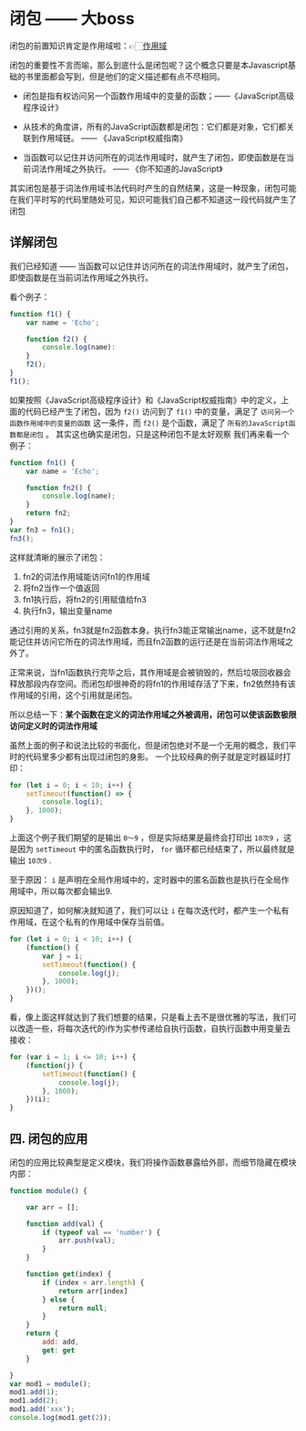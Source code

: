 # 闭包 —— 大boss

闭包的前置知识肯定是作用域啦：👉🏻[作用域](./actionScope.md "作用域")

闭包的重要性不言而喻，那么到底什么是闭包呢？这个概念只要是本Javascript基础的书里面都会写到，但是他们的定义描述都有点不尽相同。

* 闭包是指有权访问另一个函数作用域中的变量的函数；——《JavaScript高级程序设计》

* 从技术的角度讲，所有的JavaScript函数都是闭包：它们都是对象，它们都关联到作用域链。 —— 《JavaScript权威指南》

* 当函数可以记住并访问所在的词法作用域时，就产生了闭包，即使函数是在当前词法作用域之外执行。 —— 《你不知道的JavaScript》

其实闭包是基于词法作用域书法代码时产生的自然结果，这是一种现象，闭包可能在我们平时写的代码里随处可见，知识可能我们自己都不知道这一段代码就产生了闭包

## 详解闭包

我们已经知道 —— 当函数可以记住并访问所在的词法作用域时，就产生了闭包，即使函数是在当前词法作用域之外执行。

看个例子：

``` js
function f1() {
    var name = 'Echo';

    function f2() {
        console.log(name):
    }
    f2();
}
f1();
```

如果按照《JavaScript高级程序设计》和《JavaScript权威指南》中的定义，上面的代码已经产生了闭包，因为 `f2()` 访问到了 `f1()` 中的变量，满足了 `访问另一个函数作用域中的变量的函数` 这一条件，而 `f2()` 是个函数，满足了 `所有的JavaScript函数都是闭包` 。
其实这也确实是闭包，只是这种闭包不是太好观察
我们再来看一个例子：

``` js
function fn1() {
    var name = 'Echo';

    function fn2() {
        console.log(name);
    }
    return fn2;
}
var fn3 = fn1();
fn3();
```

这样就清晰的展示了闭包：

1. fn2的词法作用域能访问fn1的作用域
2. 将fn2当作一个值返回
3. fn1执行后，将fn2的引用赋值给fn3
4. 执行fn3，输出变量name

通过引用的关系，fn3就是fn2函数本身。执行fn3能正常输出name，这不就是fn2能记住并访问它所在的词法作用域，而且fn2函数的运行还是在当前词法作用域之外了。

正常来说，当fn1函数执行完毕之后，其作用域是会被销毁的，然后垃圾回收器会释放那段内存空间。而闭包却很神奇的将fn1的作用域存活了下来，fn2依然持有该作用域的引用，这个引用就是闭包。

所以总结一下：**某个函数在定义的词法作用域之外被调用，闭包可以使该函数极限访问定义时的词法作用域**

虽然上面的例子和说法比较的书面化，但是闭包绝对不是一个无用的概念，我们平时的代码里多少都有出现过闭包的身影。
一个比较经典的例子就是定时器延时打印：

``` js
for (let i = 0; i < 10; i++) {
    setTimeout(function() => {
        console.log(i);
    }, 1000);
}
```

上面这个例子我们期望的是输出 `0～9` ，但是实际结果是最终会打印出 `10次9` ，这是因为 `setTimeout` 中的匿名函数执行时， `for` 循环都已经结束了，所以最终就是输出 `10次9` .

至于原因： `i` 是声明在全局作用域中的，定时器中的匿名函数也是执行在全局作用域中，所以每次都会输出9.

原因知道了，如何解决就知道了，我们可以让 `i` 在每次迭代时，都产生一个私有作用域，在这个私有的作用域中保存当前值。

``` js
for (let i = 0; i < 10; i++) {
    (function() {
        var j = i;
        setTimeout(function() {
            console.log(j);
        }, 1000);
    })();
}
```

看，像上面这样就达到了我们想要的结果，只是看上去不是很优雅的写法，我们可以改造一些，将每次迭代的i作为实参传递给自执行函数，自执行函数中用变量去接收：

``` js
for (var i = 1; i <= 10; i++) {
    (function(j) {
        setTimeout(function() {
            console.log(j);
        }, 1000);
    })(i);
}
```

## 四. 闭包的应用

闭包的应用比较典型是定义模块，我们将操作函数暴露给外部，而细节隐藏在模块内部：

``` js
function module() {

    var arr = [];

    function add(val) {
        if (typeof val == 'number') {
            arr.push(val);
        }
    }

    function get(index) {
        if (index < arr.length) {
            return arr[index]
        } else {
            return null;
        }
    }
    return {
        add: add,
        get: get
    }

}
var mod1 = module();
mod1.add(1);
mod1.add(2);
mod1.add('xxx');
console.log(mod1.get(2));
```


